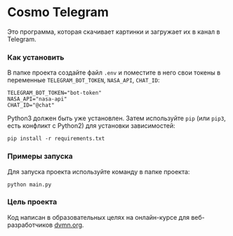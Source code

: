 # Cosmo Telegram

Это программа, которая скачивает картинки и загружает их в канал в Telegram.

### Как установить

В папке проекта создайте файл `.env` и поместите в него свои токены в переменные `TELEGRAM_BOT_TOKEN`, `NASA_API`, `CHAT_ID`:
```
TELEGRAM_BOT_TOKEN="bot-token"
NASA_API="nasa-api"
CHAT_ID="@chat"
```

Python3 должен быть уже установлен. 
Затем используйте `pip` (или `pip3`, есть конфликт с Python2) для установки зависимостей:
```
pip install -r requirements.txt
```

### Примеры запуска

Для запуска проекта используйте команду в папке проекта:
```
python main.py
```

### Цель проекта

Код написан в образовательных целях на онлайн-курсе для веб-разработчиков [dvmn.org](https://dvmn.org/).
